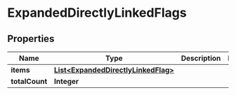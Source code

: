 

# ExpandedDirectlyLinkedFlags


## Properties

| Name | Type | Description | Notes |
|------------ | ------------- | ------------- | -------------|
|**items** | [**List&lt;ExpandedDirectlyLinkedFlag&gt;**](ExpandedDirectlyLinkedFlag.md) |  |  |
|**totalCount** | **Integer** |  |  |



